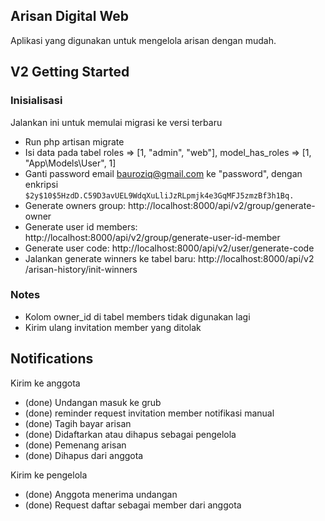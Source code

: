 
## Arisan Digital Web

Aplikasi yang digunakan untuk mengelola arisan dengan mudah.

## V2 Getting Started

### Inisialisasi
Jalankan ini untuk memulai migrasi ke versi terbaru
- Run php artisan migrate
- Isi data pada tabel roles => [1, "admin", "web"], model_has_roles => [1, "App\Models\User", 1]
- Ganti password email bauroziq@gmail.com ke "password", dengan enkripsi `$2y$10$5HzdD.C59D3avUEL9WdqXuLliJzRLpmjk4e3GqMFJ5zmzBf3h1Bq.`
- Generate owners group: http://localhost:8000/api/v2/group/generate-owner
- Generate user id members: http://localhost:8000/api/v2/group/generate-user-id-member
- Generate user code: http://localhost:8000/api/v2/user/generate-code
- Jalankan generate winners ke tabel baru: http://localhost:8000/api/v2
/arisan-history/init-winners

### Notes
- Kolom owner_id di tabel members tidak digunakan lagi
- Kirim ulang invitation member yang ditolak

## Notifications
Kirim ke anggota
- (done) Undangan masuk ke grub
- (done) reminder request invitation member notifikasi manual
- (done) Tagih bayar arisan
- (done) Didaftarkan atau dihapus sebagai pengelola
- (done) Pemenang arisan
- (done) Dihapus dari anggota

Kirim ke pengelola
- (done) Anggota menerima undangan
- (done) Request daftar sebagai member dari anggota
